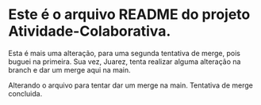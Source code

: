 # Este é o arquivo README do projeto **Atividade-Colaborativa**.


Esta é mais uma alteração, para uma segunda tentativa de merge, pois buguei na primeira.
Sua vez, Juarez, tenta realizar alguma alteração na branch e dar um merge aqui na main.

Alterando o arquivo para tentar dar um merge na main.
Tentativa de merge concluida.

